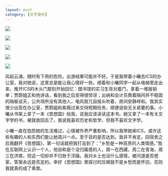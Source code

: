 ```yaml
---
layout: post
category: [文字漫步]
---
```


![](http://photos.tuchong.com/32890/l/2677771.jpg)

![](http://photos.tuchong.com/32890/l/2677779.jpg)

![](http://photos.tuchong.com/32890/l/2677786.jpg)

![](http://photos.tuchong.com/32890/l/2677793.jpg)

![](http://photos.tuchong.com/32890/l/2677796.jpg)

风起云涌，随时有下雨的危险，出游结果可能并不好。于是我带着小曦去ICS的办公室，我对她说，这里总是能让我心情好一些。顺着和小曦同学一起从电梯里走出来，推开ICS的木头门那刻开始回忆：图书馆的实习生背对着门，拿着一堆报销单；贾蔚姐正和他讲话，看到我之后变得很惊讶；出纳和会计员靠着隔间并不稳固的隔板谈天，公共场所没有其他人，电风扇兀自摇头吹着，房间安静祥和。我其实很少出现在办公室，贾蔚姐和紫薇过来交待短期任务，顺便说些无关紧要的事。小曦从书架上拿了一本《思想国》给我，说我应该读读这本书。她又拿了一本有关文字学的书，被我放回去了。我说我喜欢历史和哲学，但我不喜欢文字学。

小曦一直在抱怨她的生活难过，心情被外界严重影响，所以我带她来ICS，或许这些有趣的人和东西们能让她高兴一点。至于目的是否达到，我并不肯定。回宿舍之后我翻开《思想国》，第一句话就把我打击到了：“乡愁是一种高贵的人类情感。”我在互联网上认识一个人，他自称是个没归属感的人，周一在西藏，周二在青海，周三在济南，但这一切却并不归咎于浮躁。我对乡土也没什么感情，被问道是否想家，答案永远是否定的。幸好《思想国》里探讨的压根就不是乡愁而是怀旧，否则我就真的成了禽兽。